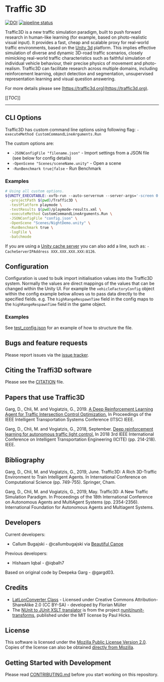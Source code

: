 # Traffic 3D

[![DOI](https://zenodo.org/badge/DOI/10.5281/zenodo.3968432.svg)](https://doi.org/10.5281/zenodo.3968432)
[![pipeline status](https://gitlab.com/traffic3d/traffic3d/badges/develop/pipeline.svg)](https://gitlab.com/traffic3d/traffic3d/-/commits/develop)

Traffic3D is a new traffic simulation paradigm, built to push forward research in human-like learning (for example, based on photo-realistic visual input).
It provides a fast, cheap and scalable proxy for real-world traffic environments, based on the [Unity 3d](https://unity3d.com/unity) platform.
This implies effective simulation of diverse and dynamic 3D-road traffic scenarios, closely mimicking real-world traffic characteristics such as faithful simulation of individual vehicle behaviour, their precise physics of movement and photo-realism.
Traffic3D can facilitate research across multiple domains, including reinforcement learning, object detection and segmentation, unsupervised representation learning and visual question answering.

For more details please see [https://traffic3d.org](https://traffic3d.org).

[[_TOC_]]

---

## CLI Options

Traffic3D has custom command line options using following flag:
`-executeMethod CustomCommandLineArguments.Run`

The custom options are:

* `-JSONConfigFile "filename.json"` - Import settings from a JSON file (see below for config details)
* `-OpenScene "Scenes/sceneName.unity"` - Open a scene
* `-RunBenchmark true|false` - Run Benchmark

### Examples

```sh
# Using all custom options.
${UNITY_EXECUTABLE:-xvfb-run --auto-servernum --server-args='-screen 0 640x480x24' /opt/Unity/Editor/Unity} \
  -projectPath $(pwd)/Traffic3D \
  -testPlatform playmode \
  -testResults $(pwd)/playmode-results.xml \
  -executeMethod CustomCommandLineArguments.Run \
  -JSONConfigFile "config.json" \
  -OpenScene "Scenes/NightDemo.unity" \
  -RunBenchmark true \
  -logFile \
  -batchmode
```

If you are using a [Unity cache server](https://github.com/Unity-Technologies/unity-cache-server) you can also add a line, such as: `-CacheServerIPAddress XXX.XXX.XXX.XXX:8126`.

## Configuration

Configuration is used to bulk import initialisation values into the Traffic3D system.
Normally the values are direct mappings of the values that can be changed within the Unity UI.
For example the `vehicleFactoryConfig` object within the config example below allows us to pass data directly to the specified fields.
e.g. The `highRangeRespawnTime` field in the config maps to the `highRangeRespawnTime` field in the game object.

### Examples

See [test_config.json](/Traffic3D/Assets/Tests/TestFiles/test_config.json) for an example of how to structure the file.

## Bugs and feature requests

Please report issues via the [issue tracker](https://gitlab.com/traffic3d/traffic3d/issues).

## Citing the Traffi3D software

Please see the [CITATION](/CITATION) file.

## Papers that use Traffic3D

Garg, D., Chli, M. and Vogiatzis, G., 2019. [A Deep Reinforcement Learning Agent for Traffic Intersection Control Optimization.](http://maria-chli.org/ITSC19deep.html)
In Proceedings of the IEEE Intelligent Transportation Systems Conference (ITSC) IEEE.

Garg, D., Chli, M. and Vogiatzis, G., 2018, September. [Deep reinforcement learning for autonomous traffic light control.](http://www.george-vogiatzis.org/publications/ICITE2018.pdf)
In 2018 3rd IEEE International Conference on Intelligent Transportation Engineering (ICITE) (pp. 214-218). IEEE.

## Bibliography

Garg, D., Chli, M. and Vogiatzis, G., 2019, June. Traffic3D: A Rich 3D-Traffic Environment to Train Intelligent Agents. In International Conference on Computational Science (pp. 749-755). Springer, Cham.

Garg, D., Chli, M. and Vogiatzis, G., 2019, May. Traffic3D: A New Traffic Simulation Paradigm. In Proceedings of the 18th International Conference on Autonomous Agents and MultiAgent Systems (pp. 2354-2356). International Foundation for Autonomous Agents and Multiagent Systems.

## Developers

Current developers:

* Callum Bugajski - @callumbugajski via [Beautiful Canoe](https://beautifulcanoe.com/)

Previous developers:

* Hishaam Iqbal - @iqbalh7

Based on original code by Deepeka Garg - @gargd03.

## Credits

* [LatLonConverter Class](http://wiki.openstreetmap.org/wiki/Mercator#C_implementation) - Licensed under Creative Commons Attribution-ShareAlike 2.0 (CC BY-SA) - developed by Florian Müller
* The [NUnit to JUnit XSLT translator](https://gitlab.com/traffic3d/traffic3d/-/tree/develop/ci/nunit-transforms) is from the project [nunit/nunit-transforms](https://github.com/nunit/nunit-transforms/tree/master/nunit3-junit), published under the MIT license by Paul Hicks.

## License

This software is licensed under the [Mozilla Public License Version 2.0](/LICENSE).
Copies of the license can also be obtained [directly from Mozilla](https://mozilla.org/MPL/2.0/).

## Getting Started with Development

Please read [CONTRIBUTING.md](/CONTRIBUTING.md) before you start working on this repository.
